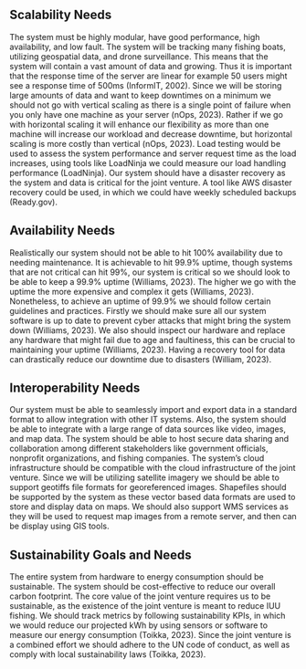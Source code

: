 ## Scalability Needs
The system must be highly modular, have good performance, high availability, and low fault. The system will be tracking many fishing boats, utilizing geospatial data, and drone surveillance. This means that the system will contain a vast amount of data and growing. Thus it is important that the response time of the server are linear for example 50 users might see a response time of 500ms (InformIT, 2002). Since we will be storing large amounts of data and want to keep downtimes on a minimum we should not go with vertical scaling as there is a single point of failure when you only have one machine as your server (nOps, 2023). Rather if we go with horizontal scaling it will enhance our flexibility as more than one machine will increase our workload and decrease downtime, but horizontal scaling is more costly than vertical (nOps, 2023). Load testing would be used to assess the system performance and server request time as the load increases, using tools like LoadNinja we could measure our load handling performance (LoadNinja). Our system should have a disaster recovery as the system and data is critical for the joint venture. A tool like AWS disaster recovery could be used, in which we could have weekly scheduled backups (Ready.gov).

## Availability Needs
Realistically our system should not be able to hit 100% availability due to needing maintenance. It is achievable to hit 99.9% uptime, though systems that are not critical can hit 99%, our system is critical so we should look to be able to keep a 99.9% uptime (Williams, 2023). The higher we go with the uptime the more expensive and complex it gets (Williams, 2023). Nonetheless, to achieve an uptime of 99.9% we should follow certain guidelines and practices. Firstly we should make sure all our system software is up to date to prevent cyber attacks that might bring the system down (Williams, 2023). We also should inspect our hardware and replace any hardware that might fail due to age and faultiness, this can be crucial to maintaining your uptime (Williams, 2023). Having a recovery tool for data can drastically reduce our downtime due to disasters (William, 2023).

## Interoperability Needs
Our system must be able to seamlessly import and export data in a standard format to allow integration with other IT systems. Also, the system should be able to integrate with a large range of data sources like video, images, and map data. The system should be able to host secure data sharing and collaboration among different stakeholders like government officials, nonprofit organizations, and fishing companies. The system’s cloud infrastructure should be compatible with the cloud infrastructure of the joint venture. Since we will be utilizing satellite imagery we should be able to support geotiffs file formats for georeferenced images. Shapefiles should be supported by the system as these vector based data formats are used to store and display data on maps. We should also support WMS services as they will be used to request map images from a remote server, and then can be display using GIS tools. 

## Sustainability Goals and Needs
The entire system from hardware to energy consumption should be sustainable. The system should be cost-effective to reduce our overall carbon footprint. The core value of the joint venture requires us to be sustainable, as the existence of the joint venture is meant to reduce IUU fishing. We should track metrics by following sustainability KPIs, in which we would reduce our projected kWh by using sensors or software to measure our energy consumption (Toikka, 2023). Since the joint venture is a combined effort we should adhere to the UN code of conduct, as well as comply with local sustainability laws (Toikka, 2023).  
